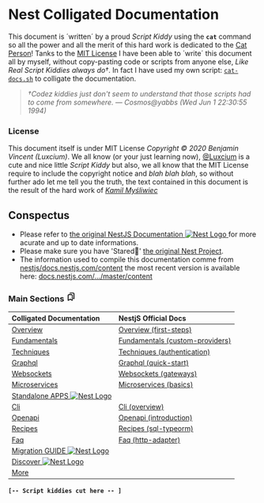 # Nest Colligated Documentation


This document is ´written´ by a proud *Script Kiddy* using the **`cat`** command so all the power and all the merit of this hard work is dedicated to the [Cat Person](https://github.com/kamilmysliwiec)! Tanks to the [MIT License](https://github.com/nestjs/docs.nestjs.com/blob/master/LICENSE) I have been able to ´write´ this document all by myself, without copy-pasting code or scripts from anyone else, *Like Real Script Kiddies always do†*. In fact I have used my own script: [`cat-docs.sh`](https://github.com/Luxcium/nestjs-colligated-docs/blob/master/content/cat-docs.sh) to colligate the documentation.

> *†Codez kiddies just don't seem to understand that those scripts had to come from somewhere. ― Cosmos@yabbs (Wed Jun 1 22:30:55 1994)*

### License

This document itself is under MIT License *Copyright © 2020 Benjamin Vincent (Luxcium)*. We all know (or your just learning now), [@Luxcium](https://github.com/Luxcium) is a cute and nice little *Script Kiddy* but also, we all know that the MIT License require to include the copyright notice and *blah blah blah*, so without further ado let me tell you the truth, the text contained in this document is the result of the hard work of *[Kamil Myśliwiec](http://kamilmysliwiec.com)*


## Conspectus

 - Please refer to [the original NestJS Documentation <img src="https://nestjs.com/img/logo-small.svg"  width="20" alt="Nest Logo" /> ](https://docs.nestjs.com/) for more acurate and up to date informations.
 - Please make sure you have 'Stared🌟' [the original Nest Project](https://github.com/nestjs/nest/stargazers).
 - The information used to compile this documentation comme from [nestjs/docs.nestjs.com/content](https://github.com/nestjs/docs.nestjs.com/tree/58e409ba73974842d5a956cdeccdb89b382eccfc/content) the most recent version is available here: [docs.nestjs.com/.../master/content](https://github.com/nestjs/docs.nestjs.com/tree/master/content)

### Main Sections <a href="README.md#bookmarks"><img src="content/assets/svg/bookmarks.svg"  width="20" alt="bookmarks images" id="bookmarks" /></a>

Colligated Documentation |  NestjS Official Docs
:---|:---
  [Overview](README.md#Overview-section) |  [Overview (first-steps)](https://docs.nestjs.com/first-steps)
  [Fundamentals](README.md#Fundamentals-section) |  [Fundamentals (custom-providers)](https://docs.nestjs.com/fundamentals/custom-providers)
  [Techniques](README.md#Techniques-section) |  [Techniques (authentication)](https://docs.nestjs.com/techniques/authentication)
  [Graphql](README.md#Graphql-section) |  [Graphql (quick-start)](https://docs.nestjs.com/graphql/quick-start)
  [Websockets](README.md#ws-section) |  [Websockets (gateways)](https://docs.nestjs.com/websockets/gateways)
  [Microservices](README.md#Microservices-section) |  [Microservices (basics)](https://docs.nestjs.com/microservices/basics)
  [Standalone APPS <img src="https://nestjs.com/img/logo-small.svg"  width="20" alt="Nest Logo" /> ](https://docs.nestjs.com/standalone-applications) |
  [Cli](README.md#CLI-section) |  [Cli (overview)](https://docs.nestjs.com/cli/overview)
  [Openapi](README.md#Openapi-section) |  [Openapi (introduction)](https://docs.nestjs.com/openapi/introduction)
  [Recipes](README.md#Recipes-section) |  [Recipes (sql-typeorm)](https://docs.nestjs.com/recipes/sql-typeorm)
  [Faq](README.md#FAQ-section) |  [Faq (http-adapter)](https://docs.nestjs.com/faq/http-adapter)
  [Migration GUIDE <img src="https://nestjs.com/img/logo-small.svg"  width="20" alt="Nest Logo" /> ](https://docs.nestjs.com/migration-guide) |
  [Discover <img src="https://nestjs.com/img/logo-small.svg"  width="20" alt="Nest Logo" /> ](https://docs.nestjs.com/discover/companies) |
  [More](README.md#More-section)|


**`[-- Script kiddies cut here -- ]`**
